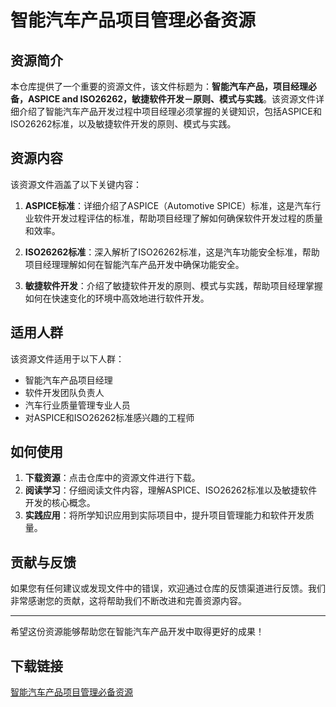 # 智能汽车产品项目管理必备资源

## 资源简介

本仓库提供了一个重要的资源文件，该文件标题为：**智能汽车产品，项目经理必备，ASPICE and ISO26262，敏捷软件开发－原则、模式与实践**。该资源文件详细介绍了智能汽车产品开发过程中项目经理必须掌握的关键知识，包括ASPICE和ISO26262标准，以及敏捷软件开发的原则、模式与实践。

## 资源内容

该资源文件涵盖了以下关键内容：

1. **ASPICE标准**：详细介绍了ASPICE（Automotive SPICE）标准，这是汽车行业软件开发过程评估的标准，帮助项目经理了解如何确保软件开发过程的质量和效率。

2. **ISO26262标准**：深入解析了ISO26262标准，这是汽车功能安全标准，帮助项目经理理解如何在智能汽车产品开发中确保功能安全。

3. **敏捷软件开发**：介绍了敏捷软件开发的原则、模式与实践，帮助项目经理掌握如何在快速变化的环境中高效地进行软件开发。

## 适用人群

该资源文件适用于以下人群：

- 智能汽车产品项目经理
- 软件开发团队负责人
- 汽车行业质量管理专业人员
- 对ASPICE和ISO26262标准感兴趣的工程师

## 如何使用

1. **下载资源**：点击仓库中的资源文件进行下载。
2. **阅读学习**：仔细阅读文件内容，理解ASPICE、ISO26262标准以及敏捷软件开发的核心概念。
3. **实践应用**：将所学知识应用到实际项目中，提升项目管理能力和软件开发质量。

## 贡献与反馈

如果您有任何建议或发现文件中的错误，欢迎通过仓库的反馈渠道进行反馈。我们非常感谢您的贡献，这将帮助我们不断改进和完善资源内容。

---

希望这份资源能够帮助您在智能汽车产品开发中取得更好的成果！

## 下载链接

[智能汽车产品项目管理必备资源](https://pan.quark.cn/s/151a6edaa136)